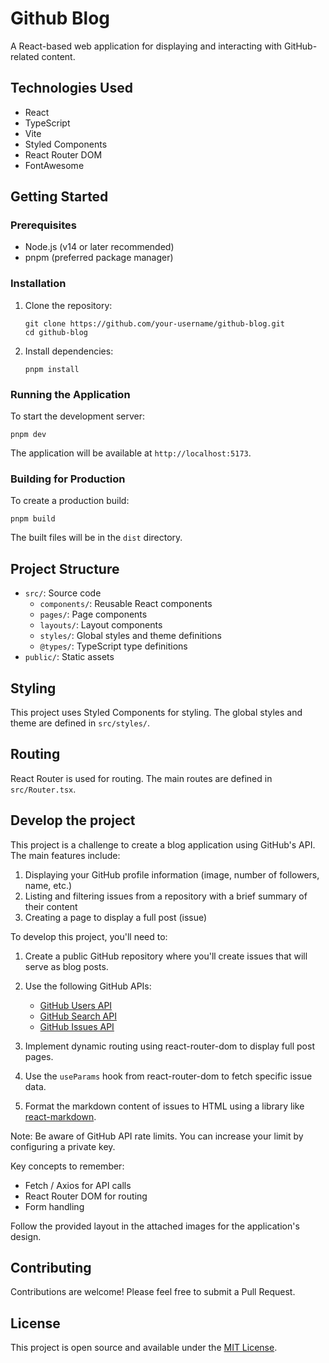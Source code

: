 # Github Blog

A React-based web application for displaying and interacting with GitHub-related content.

## Technologies Used

- React
- TypeScript
- Vite
- Styled Components
- React Router DOM
- FontAwesome

## Getting Started

### Prerequisites

- Node.js (v14 or later recommended)
- pnpm (preferred package manager)

### Installation

1. Clone the repository:
   ```
   git clone https://github.com/your-username/github-blog.git
   cd github-blog
   ```

2. Install dependencies:
   ```
   pnpm install
   ```

### Running the Application

To start the development server:

```
pnpm dev
```

The application will be available at `http://localhost:5173`.

### Building for Production

To create a production build:

```
pnpm build
```

The built files will be in the `dist` directory.

## Project Structure

- `src/`: Source code
  - `components/`: Reusable React components
  - `pages/`: Page components
  - `layouts/`: Layout components
  - `styles/`: Global styles and theme definitions
  - `@types/`: TypeScript type definitions
- `public/`: Static assets

## Styling

This project uses Styled Components for styling. The global styles and theme are defined in `src/styles/`.

## Routing

React Router is used for routing. The main routes are defined in `src/Router.tsx`.

## Develop the project

This project is a challenge to create a blog application using GitHub's API. The main features include:

1. Displaying your GitHub profile information (image, number of followers, name, etc.)
2. Listing and filtering issues from a repository with a brief summary of their content
3. Creating a page to display a full post (issue)

To develop this project, you'll need to:

1. Create a public GitHub repository where you'll create issues that will serve as blog posts.
2. Use the following GitHub APIs:
   - [GitHub Users API](https://docs.github.com/pt/rest/users/users#get-a-user)
   - [GitHub Search API](https://docs.github.com/pt/rest/search)
   - [GitHub Issues API](https://docs.github.com/pt/rest/issues/issues#get-an-issue)

3. Implement dynamic routing using react-router-dom to display full post pages.
4. Use the `useParams` hook from react-router-dom to fetch specific issue data.
5. Format the markdown content of issues to HTML using a library like [react-markdown](https://github.com/remarkjs/react-markdown).

Note: Be aware of GitHub API rate limits. You can increase your limit by configuring a private key.

Key concepts to remember:

- Fetch / Axios for API calls
- React Router DOM for routing
- Form handling

Follow the provided layout in the attached images for the application's design.

## Contributing

Contributions are welcome! Please feel free to submit a Pull Request.

## License

This project is open source and available under the [MIT License](LICENSE).
